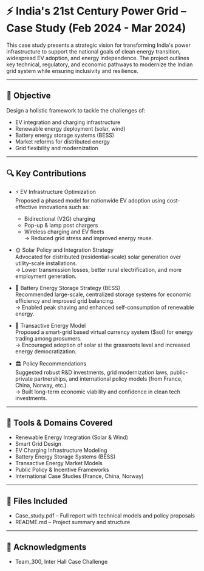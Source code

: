 # ⚡ India's 21st Century Power Grid – Case Study (Feb 2024 - Mar 2024)

This case study presents a strategic vision for transforming India's power infrastructure to support the national goals of clean energy transition, widespread EV adoption, and energy independence. The project outlines key technical, regulatory, and economic pathways to modernize the Indian grid system while ensuring inclusivity and resilience.

---

## 📌 Objective

Design a holistic framework to tackle the challenges of:
- EV integration and charging infrastructure
- Renewable energy deployment (solar, wind)
- Battery energy storage systems (BESS)
- Market reforms for distributed energy
- Grid flexibility and modernization

---

## 🔍 Key Contributions

- ⚡ EV Infrastructure Optimization  
  Proposed a phased model for nationwide EV adoption using cost-effective innovations such as:
  - Bidirectional (V2G) charging
  - Pop-up & lamp post chargers
  - Wireless charging and EV fleets  
  → Reduced grid stress and improved energy reuse.

- 🌞 Solar Policy and Integration Strategy  
  Advocated for distributed (residential-scale) solar generation over utility-scale installations.  
  → Lower transmission losses, better rural electrification, and more employment generation.

- 🔋 Battery Energy Storage Strategy (BESS)  
  Recommended large-scale, centralized storage systems for economic efficiency and improved grid balancing.  
  → Enabled peak shaving and enhanced self-consumption of renewable energy.

- 🧠 Transactive Energy Model  
  Proposed a smart-grid based virtual currency system ($sol) for energy trading among prosumers.  
  → Encouraged adoption of solar at the grassroots level and increased energy democratization.

- 🏛️ Policy Recommendations  
  Suggested robust R&D investments, grid modernization laws, public-private partnerships, and international policy models (from France, China, Norway, etc.).  
  → Built long-term economic viability and confidence in clean tech investments.

---

## 🧠 Tools & Domains Covered

- Renewable Energy Integration (Solar & Wind)
- Smart Grid Design
- EV Charging Infrastructure Modeling
- Battery Energy Storage Systems (BESS)
- Transactive Energy Market Models
- Public Policy & Incentive Frameworks
- International Case Studies (France, China, Norway)

---

## 📁 Files Included

- Case_study.pdf – Full report with technical models and policy proposals
- README.md – Project summary and structure

---

## 🤝 Acknowledgments

- Team_300, Inter Hall Case Challenge
